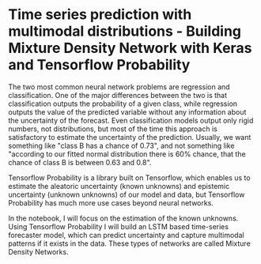 # Time series prediction with multimodal distributions - Building Mixture Density Network with Keras and Tensorflow Probability

The two most common neural network problems are regression and classification. One of the major differences between the two is that classification outputs the probability of a given class, while regression outputs the value of the predicted variable without any information about the uncertainty of the forecast. Even classification models output only rigid numbers, not distributions, but most of the time this approach is satisfactory to estimate the uncertainty of the prediction. Usually, we want something like "class B has a chance of 0.73", and not something like "according to our fitted normal distribution there is 60% chance, that the chance of class B is between 0.63 and 0.8".

Tensorflow Probability is a library built on Tensorflow, which enables us to estimate the aleatoric uncertainty (known unknowns) and epistemic uncertainty (unknown unknowns) of our model and data, but Tensorflow Probability has much more use cases beyond neural networks.

In the notebook, I will focus on the estimation of the known unknowns. Using Tensorflow Probability I will build an LSTM based time-series forecaster model, which can predict uncertainty and capture multimodal patterns if it exists in the data. These types of networks are called Mixture Density Networks.